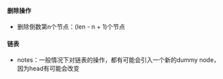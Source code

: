 #### 删除操作
- 删除倒数第n个节点：(len - n + 1)个节点

#### 链表
- notes：一般情况下对链表的操作，都有可能会引入一个新的dummy node，因为head有可能会改变